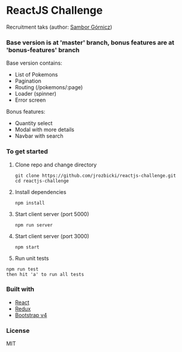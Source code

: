 # ReactJS Challenge

Recruitment taks (author: [Sambor Górnicz](https://www.linkedin.com/in/samborgornicz/))

### Base version is at 'master' branch, bonus features are at 'bonus-features' branch
  Base version contains:
  * List of Pokemons
  * Pagination
  * Routing (/pokemons/:page)
  * Loader (spinner)
  * Error screen
  
  Bonus features:
  * Quantity select
  * Modal with more details
  * Navbar with search

### To get started

1. Clone repo and change directory

   ```
   git clone https://github.com/jrozbicki/reactjs-challenge.git
   cd reactjs-challenge
   ```

2. Install dependencies

   ```
   npm install
   ```

3. Start client server (port 5000)

   ```
   npm run server
   ```

4. Start client server (port 3000)

   ```
   npm start
   ```

5. Run unit tests

  ```
  npm run test
  then hit 'a' to run all tests
  ```


### Built with

- [React](https://reactjs.org/docs/getting-started.html)
- [Redux](https://redux.js.org/)
- [Bootstrap v4](https://getbootstrap.com/docs/4.1/getting-started/introduction/)

### License

MIT
